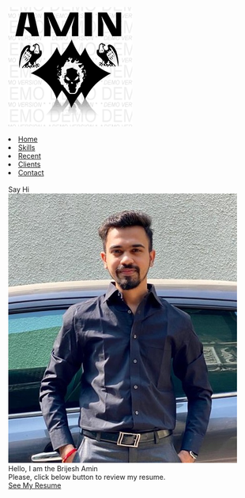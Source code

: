 
<a href="#"><img src="AMIN2.png" alt="AMIN"></a><br>
<li><a href="https://mini-project-portfolio.brijeshamin1.repl.co/"> Home</a></li>
<li><a href="https://mini-project-portfolio.brijeshamin1.repl.co/"> Skills</a></li>
<li><a href="https://mini-project-portfolio.brijeshamin1.repl.co/"> Recent</a></li>
<li><a href="https://mini-project-portfolio.brijeshamin1.repl.co/"> Clients</a></li>
<li><a href="https://mini-project-portfolio.brijeshamin1.repl.co/"> Contact</a></li><br>
<a hres="https://mini-project-portfolio.brijeshamin1.repl.co/">Say Hi</a><br>
<img src="WhatsApp Image 2021-02-04 at 11.38.58 AM.jpeg" alt="BK"><br>
Hello, I am the Brijesh Amin<br>
Please, click below button to review my resume.<br>
<a href="https://mini-project-portfolio.brijeshamin1.repl.co/" class="res-btn">See My Resume</a>
